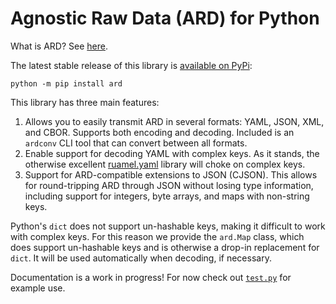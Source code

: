 Agnostic Raw Data (ARD) for Python
==================================

What is ARD? See [here](https://github.com/tliron/go-ard/blob/main/ARD.md).

The latest stable release of this library is
[available on PyPi](https://pypi.org/project/ard/):

    python -m pip install ard

This library has three main features:

1. Allows you to easily transmit ARD in several formats: YAML, JSON, XML, and
   CBOR. Supports both encoding and decoding. Included is an `ardconv` CLI
   tool that can convert between all formats.
2. Enable support for decoding YAML with complex keys. As it stands, the
   otherwise excellent [ruamel.yaml](https://pypi.org/project/ruamel.yaml/)
   library will choke on complex keys.
3. Support for ARD-compatible extensions to JSON (CJSON). This allows for
   round-tripping ARD through JSON without losing type information, including
   support for integers, byte arrays, and maps with non-string keys.

Python's `dict` does not support un-hashable keys, making it difficult to work
with complex keys. For this reason we provide the `ard.Map` class, which does
support un-hashable keys and is otherwise a drop-in replacement for `dict`. It
will be used automatically when decoding, if necessary.

Documentation is a work in progress! For now check out [`test.py`](test.py)
for example use.
